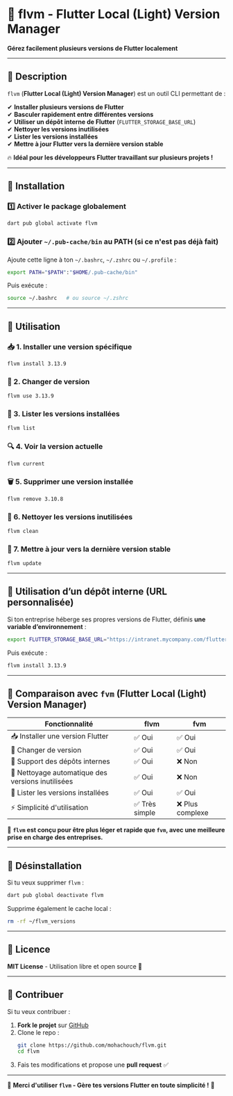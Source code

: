 # 🚀 flvm - Flutter Local (Light) Version Manager
**Gérez facilement plusieurs versions de Flutter localement**

---

## 📌 Description
`flvm` (**Flutter Local (Light) Version Manager**) est un outil CLI permettant de :

✔ **Installer plusieurs versions de Flutter**  
✔ **Basculer rapidement entre différentes versions**  
✔ **Utiliser un dépôt interne de Flutter** (`FLUTTER_STORAGE_BASE_URL`)  
✔ **Nettoyer les versions inutilisées**  
✔ **Lister les versions installées**  
✔ **Mettre à jour Flutter vers la dernière version stable**  

🔥 **Idéal pour les développeurs Flutter travaillant sur plusieurs projets !**  

---

## 📌 Installation

### 1️⃣ Activer le package globalement
```bash
dart pub global activate flvm
```

### 2️⃣ Ajouter `~/.pub-cache/bin` au PATH (si ce n'est pas déjà fait)
Ajoute cette ligne à ton `~/.bashrc`, `~/.zshrc` ou `~/.profile` :
```bash
export PATH="$PATH":"$HOME/.pub-cache/bin"
```
Puis exécute :
```bash
source ~/.bashrc   # ou source ~/.zshrc
```

---

## 📌 Utilisation

### 📥 1. Installer une version spécifique
```bash
flvm install 3.13.9
```

### 🔄 2. Changer de version
```bash
flvm use 3.13.9
```

### 📜 3. Lister les versions installées
```bash
flvm list
```

### 🔍 4. Voir la version actuelle
```bash
flvm current
```

### 🗑️ 5. Supprimer une version installée
```bash
flvm remove 3.10.8
```

### 🧹 6. Nettoyer les versions inutilisées
```bash
flvm clean
```

### 🔄 7. Mettre à jour vers la dernière version stable
```bash
flvm update
```

---

## 📌 Utilisation d’un dépôt interne (URL personnalisée)

Si ton entreprise héberge ses propres versions de Flutter, définis **une variable d’environnement** :
```bash
export FLUTTER_STORAGE_BASE_URL="https://intranet.mycompany.com/flutter"
```
Puis exécute :
```bash
flvm install 3.13.9
```

---

## 📌 Comparaison avec `fvm` (Flutter Local (Light) Version Manager)

| Fonctionnalité  | flvm | fvm |
|----------------|------|------|
| 📥 Installer une version Flutter | ✅ Oui | ✅ Oui |
| 🔄 Changer de version | ✅ Oui | ✅ Oui |
| 🏢 Support des dépôts internes | ✅ Oui | ❌ Non |
| 🧹 Nettoyage automatique des versions inutilisées | ✅ Oui | ❌ Non |
| 📜 Lister les versions installées | ✅ Oui | ✅ Oui |
| ⚡ Simplicité d'utilisation | ✅ Très simple | ❌ Plus complexe |

🔹 **`flvm` est conçu pour être plus léger et rapide que `fvm`, avec une meilleure prise en charge des entreprises.**  

---

## 📌 Désinstallation

Si tu veux supprimer `flvm` :
```bash
dart pub global deactivate flvm
```

Supprime également le cache local :
```bash
rm -rf ~/flvm_versions
```

---

## 📌 Licence

**MIT License** - Utilisation libre et open source 🚀  

---

## 📌 Contribuer

Si tu veux contribuer :
1. **Fork le projet** sur [GitHub](https://github.com/mohachouch/flvm)
2. Clone le repo :
   ```bash
   git clone https://github.com/mohachouch/flvm.git
   cd flvm
   ```
3. Fais tes modifications et propose une **pull request** ✅

---

🚀 **Merci d'utiliser `flvm` - Gère tes versions Flutter en toute simplicité !** 🎯
